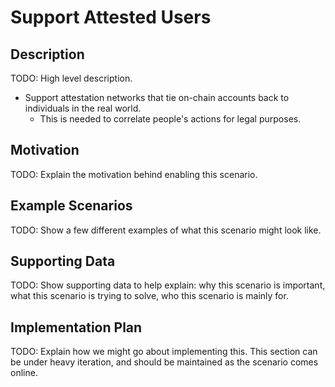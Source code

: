 # Support Attested Users  
## Description  
TODO: High level description.  
* Support attestation networks that tie on-chain accounts back to individuals in the real world.
  * This is needed to correlate people's actions for legal purposes.  

## Motivation  
TODO: Explain the motivation behind enabling this scenario.  

## Example Scenarios  
TODO: Show a few different examples of what this scenario might look like.  

## Supporting Data  
TODO: Show supporting data to help explain: why this scenario is important, what this scenario is trying to solve, who this scenario is mainly for.  

## Implementation Plan  
TODO: Explain how we might go about implementing this. This section can be under heavy iteration, and should be maintained as the scenario comes online.  
